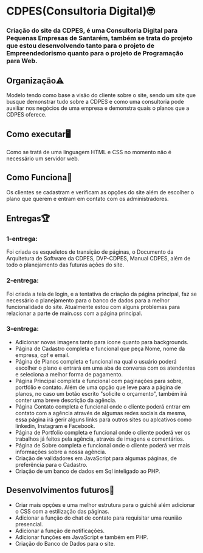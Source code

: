 # CDPES(Consultoria Digital)🤓
### Criação do site da CDPES, é uma Consultoria Digital para Pequenas Empresas de Santarém, também se trata do projeto que estou desenvolvendo tanto para o projeto de Empreendedorismo quanto para o projeto de Programação para Web.

## Organização⚠️
Modelo tendo como base a visão do cliente sobre o site, sendo um site que busque demonstrar tudo sobre a CDPES e como uma consultoria pode auxiliar nos negócios de uma empresa e demonstra quais o planos que a CDPES oferece.

## Como executar🖥️
Como se tratá de uma linguagem HTML e CSS no momento não é necessário um servidor web.

## Como Funciona🤝
Os clientes se cadastram e verificam as opções do site além de escolher o plano que querem e entram em contato com os administradores.

## Entregas🏆
### 1-entrega: 
Foi criada os esqueletos de transição de páginas, o Documento da Arquitetura de Software da CDPES, DVP-CDPES, Manual CDPES, além de todo o planejamento das futuras ações do site.

### 2-entrega: 
Foi criada a tela de login, e a tentativa de criação da página principal, faz se necessário o planejamento para o banco de dados para a melhor funcionalidade do site.
Atualmente estou com alguns problemas para relacionar a parte de main.css com a página principal.

### 3-entrega: 
- Adicionar novas imagens tanto para ícone quanto para backgrounds.
- Página de Cadastro completa e funcional que peça Nome, nome da empresa, cpf e email.
- Página de Planos completa e funcional na qual o usuário poderá escolher o plano e entrará em uma aba de conversa com os atendentes e seleciona a melhor forma de pagamento.
- Página Principal completa e funcional com paginações para sobre, portfólio e contato. Além de uma opção que leve para a página de planos, no caso um botão escrito "solicite o orçamento", também irá conter uma breve descrição da agência.
- Página Contato completa e funcional onde o cliente poderá entrar em contato com a agência através de algumas redes sociais da mesma, essa página irá gerir alguns links para outros sites ou aplcativos como linkedin, Instagram e Facebook.
- Página de Portfolio completa e funcional onde o cliente poderá ver os trabalhos já feitos pela agência, através de imagens e comentários.
- Página de Sobre completa e funcional onde o cliente poderá ver mais informações sobre a nossa agência.
- Criação de validadores em JavaScript para algumas páginas, de preferência para o Cadastro.
- Criação de um banco de dados em Sql inteligado ao PHP.

## Desenvolvimentos futuros📜
+ Criar mais opções e uma melhor estrutura para o guichê além adicionar o CSS com a estilização das páginas.
+ Adicionar a função do chat de contato para requisitar uma reunião presencial.
+ Adicionar a função de notificações.
+ Adicionar funções em JavaScript e também em PHP.
+ Criação do Banco de Dados para o site.